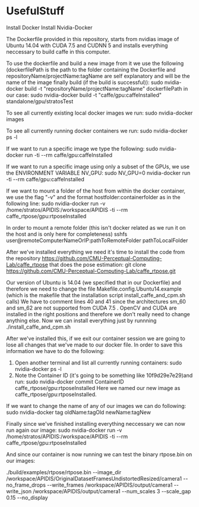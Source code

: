 # UsefulStuff

Install Docker
Install Nvidia-Docker

The Dockerfile provided in this repository, starts from nvidias image of Ubuntu 14.04 with CUDA 7.5 and CUDNN 5 and installs everything neccessary to build caffe in this computer.

To use the dockerfile and build a new image from it we use the following (dockerfilePath is the path to the folder containing the Dockerfile and repositoryName/projectName:tagName are self explanatory and will be the name of the image finally build (if the build is successful)): 
sudo nvidia-docker build -t "repositoryName/projectName:tagName" dockerfilePath
in our case:
sudo nvidia-docker build -t "caffe/gpu:caffeInstalled" standalone/gpu/stratosTest

To see all currently existing local docker images we run: 
sudo nvidia-docker images

To see all currently running docker containers we run: 
sudo nvidia-docker ps -l

If we want to run a specific image we type the following: 
sudo nvidia-docker run -ti --rm caffe/gpu:caffeInstalled

If we want to run a specific image using only a subset of the GPUs, we use the ENVIRONMENT VARIABLE NV_GPU:
sudo NV_GPU=0 nvidia-docker run -ti --rm caffe/gpu:caffeInstalled

If we want to mount a folder of the host from within the docker container, we use the flag "-v" and the format hostfolder:containerfolder  as in the following line:
sudo nvidia-docker run -v /home/stratos/APIDIS:/workspace/APIDIS -ti --rm caffe_rtpose/gpu:rtposeInstalled

In order to mount a remote folder (this isn't docker related as we run it on the host and is only here for completeness) 
sshfs user@remoteComputerNameOrIP:pathToRemoteFolder pathToLocalFolder

After we've installed everything we need it's time to install the code from the repository https://github.com/CMU-Perceptual-Computing-Lab/caffe_rtpose that does the pose estimation:
git clone https://github.com/CMU-Perceptual-Computing-Lab/caffe_rtpose.git

Our version of Ubuntu is 14.04 (we specified that in our Dockerfile) and therefore we need to change the file Makefile.config.Ubuntu14.example (which is the makefile that the installation script install_caffe_and_cpm.sh calls) 
We have to comment lines 40 and 41 since the architectures sm_60 and sm_62 are not supported from CUDA 7.5 .
OpenCV and CUDA are installed in the right positions and therefore we don't really need to change anything else.
Now we can install everything just by runnning ./install_caffe_and_cpm.sh 

After we've installed this, if we exit our container session we are going to lose all changes that we've made to our docker file. In order to save this information we have to do the following: 
<ol><li>Open another terminal and list all currently running containers: 
sudo nvidia-docker ps -l</li>
<li>Note the Container ID (it's going to be something like 10f9d29e7e29)and run: 
sudo nvidia-docker commit ContainerID caffe_rtpose/gpu:rtposeInstalled
Here we named our new image as caffe_rtpose/gpu:rtposeInstalled. </li>
</ol>

If we want to change the name of any of our images we can do following: 
sudo nvidia-docker tag oldName:tagOld newName:tagNew

Finally since we've finished installing everything neccessary we can now run again our image:
sudo nvidia-docker run -v /home/stratos/APIDIS:/workspace/APIDIS -ti --rm caffe_rtpose/gpu:rtposeInstalled

And since our container is now running we can test the binary rtpose.bin on our images:

./build/examples/rtpose/rtpose.bin --image_dir /workspace/APIDIS/OriginalDatasetFramesUndistortedResized/camera1 --no_frame_drops --write_frames /workspace/APIDIS/output/camera1 --write_json /workspace/APIDIS/output/camera1 --num_scales 3 --scale_gap 0.15  --no_display


